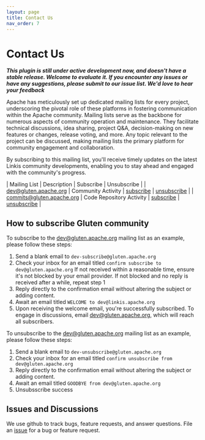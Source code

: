 ```yaml
---
layout: page
title: Contact Us
nav_order: 7
---
```

# Contact Us

*<b>This plugin is still under active development now, and doesn't have a stable release. Welcome to evaluate it. If you encounter any issues or have any suggestions, please submit to our issue list. We'd love to hear your feedback</b>*

Apache has meticulously set up dedicated mailing lists for every project, underscoring the pivotal role of these platforms in fostering communication within the Apache community.
Mailing lists serve as the backbone for numerous aspects of community operation and maintenance. They facilitate technical discussions, idea sharing, project Q&A, decision-making on new features or changes, release voting, and more. Any topic relevant to the project can be discussed, making mailing lists the primary platform for community engagement and collaboration.

By subscribing to this mailing list, you'll receive timely updates on the latest Linkis community developments, enabling you to stay ahead and engaged with the community's progress.

| Mailing List | Description | Subscribe | Unsubscribe |
| <a href="mailto:dev@gluten.apache.org">dev@gluten.apache.org</a> | Community Activity | <a href="mailto:dev-subscribe@gluten.apache.org">subscribe</a> | <a href="mailto:dev-unsubscribe@gluten.apache.org">unsubscribe</a> |
| <a href="mailto:commits@gluten.apache.org">commits@gluten.apache.org</a> | Code Repository Activity | <a href="mailto:commits-subscribe@gluten.apache.org">subscribe</a> | <a href="mailto:commits-unsubscribe@gluten.apache.org">unsubscribe</a> |

## How to subscribe Gluten community

To subscribe to the dev@gluten.apache.org mailing list as an example, please follow these steps:

1. Send a blank email to ``` dev-subscribe@gluten.apache.org ```
2. Check your inbox for an email titled ``` confirm subscribe to dev@gluten.apache.org ``` If not received within a reasonable time, ensure it's not blocked by your email provider. If not blocked and no reply is received after a while, repeat step 1
3. Reply directly to the confirmation email without altering the subject or adding content.
4. Await an email titled ``` WELCOME to dev@linkis.apache.org ```
5. Upon receiving the welcome email, you're successfully subscribed. To engage in discussions, email dev@gluten.apache.org, which will reach all subscribers.

To unsubscribe to the dev@gluten.apache.org mailing list as an example, please follow these steps:

1. Send a blank email to ``` dev-unsubscribe@gluten.apache.org ```
2. Check your inbox for an email titled ``` confirm unsubscribe from dev@gluten.apache.org ```
3. Reply directly to the confirmation email without altering the subject or adding content.
4. Await an email titled ``` GOODBYE from dev@gluten.apache.org ```
5. Unsubsscribe success


## Issues and Discussions

We use github to track bugs, feature requests, and answer questions. File an
[issue](https://github.com/apache/incubator-gluten/issues) for a bug or feature request.
